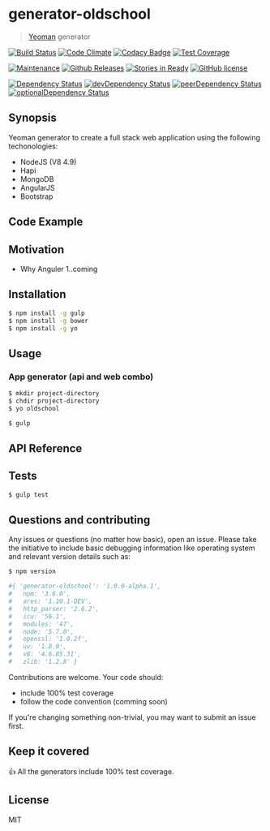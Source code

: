 # generator-oldschool

> [Yeoman](http://yeoman.io) generator

[![Build Status](https://travis-ci.org/fluky/generator-oldschool.svg?branch=master)](https://travis-ci.org/fluky/generator-oldschool)
[![Code Climate](https://codeclimate.com/github/fluky/generator-oldschool/badges/gpa.svg)](https://codeclimate.com/github/fluky/generator-oldschool)
[![Codacy Badge](https://api.codacy.com/project/badge/grade/eeae91ca87c049768c3355321e8fdd68)](https://www.codacy.com/app/james_20/generator-oldschool)
[![Test Coverage](https://codeclimate.com/github/fluky/generator-oldschool/badges/coverage.svg)](https://codeclimate.com/github/fluky/generator-oldschool/coverage)

[![Maintenance](https://img.shields.io/maintenance/yes/2016.svg)]()
[![Github Releases](https://img.shields.io/github/downloads/fluky/generator-oldschool/latest/total.svg)]()
[![Stories in Ready](https://badge.waffle.io/fluky/generator-oldschool.png?label=ready&title=ready)](https://waffle.io/fluky/generator-oldschool)
[![GitHub license](https://img.shields.io/github/license/fluky/generator-oldschool.svg)]()

[![Dependency Status](https://david-dm.org/fluky/generator-oldschool.svg)](https://david-dm.org/fluky/generator-oldschool)
[![devDependency Status](https://david-dm.org/fluky/generator-oldschool/dev-status.svg)](https://david-dm.org/fluky/generator-oldschool#info=devDependencies)
[![peerDependency Status](https://david-dm.org/fluky/generator-oldschool/peer-status.svg)](https://david-dm.org/fluky/generator-oldschool#info=peerDependencies)
[![optionalDependency Status](https://david-dm.org/fluky/generator-oldschool/optional-status.svg)](https://david-dm.org/fluky/generator-oldschool#info=optionalDependencies)

<!--
[npm-image]: https://badge.fury.io/js/generator-oldschool.svg
[npm-url]: https://npmjs.org/package/generator-oldschool
[![node](https://img.shields.io/node/v/gh-badges.svg)]()
[![Bower](https://img.shields.io/bower/v/bootstrap.svg)]()
[![Twitter URL](https://img.shields.io/twitter/url/http/shields.io.svg?style=social)]()
[![Twitter Follow](https://img.shields.io/twitter/follow/shields_io.svg?style=social)]()
[![GitHub issues](https://img.shields.io/github/issues/badges/shields.svg)]()
[![GitHub license](https://img.shields.io/github/license/mashape/apistatus.svg)]()
[![Libscore](https://img.shields.io/libscore/s/jQuery.svg)]()
-->

## Synopsis

Yeoman generator to create a full stack web application using the following techonologies:
 - NodeJS (V8 4.9)
 - Hapi
 - MongoDB
 - AngularJS
 - Bootstrap

## Code Example

## Motivation

 - Why Anguler 1..coming

## Installation

```bash
$ npm install -g gulp
$ npm install -g bower
$ npm install -g yo
```

## Usage

### App generator (api and web combo)

```bash
$ mkdir project-directory
$ chdir project-directory
$ yo oldschool
```

```bash
$ gulp
```
## API Reference

## Tests

```bash
$ gulp test
```

## Questions and contributing

Any issues or questions (no matter how basic), open an issue. Please take the
initiative to include basic debugging information like operating system
and relevant version details such as:

```bash
$ npm version

#{ 'generator-oldschool': '1.0.0-alpha.1',
#	npm: '3.6.0',
#	ares: '1.10.1-DEV',
#	http_parser: '2.6.2',
#	icu: '56.1',
#	modules: '47',
#	node: '5.7.0',
#	openssl: '1.0.2f',
#	uv: '1.8.0',
#	v8: '4.6.85.31',
#	zlib: '1.2.8' }
```

Contributions are welcome. Your code should:

 - include 100% test coverage
 - follow the code convention (comming soon)

If you're changing something non-trivial, you may want to submit an issue first.

## Keep it covered

:+1: All the generators include 100% test coverage. 


## License

MIT
